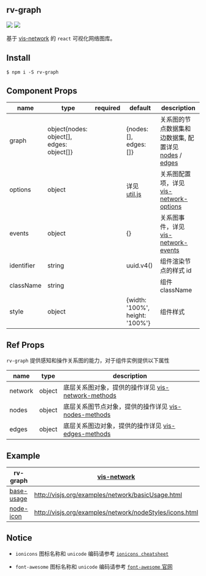 ## rv-graph

<img src="https://img.shields.io/badge/build-passing-green.svg"> <img src="https://img.shields.io/badge/coverage-100%25-blue.svg">

基于 [vis-network](http://visjs.org/docs/network/) 的 `react` 可视化网络图库。

## Install

```shell
$ npm i -S rv-graph
```

## Component Props

| name       | type                                     | required | default                                                                      | description                                                                                                                                  |
| ---------- | ---------------------------------------- | -------- | ---------------------------------------------------------------------------- | -------------------------------------------------------------------------------------------------------------------------------------------- |
| graph      | object{nodes: object[], edges: object[]} |          | {nodes: [], edges: []}                                                       | 关系图的节点数据集和边数据集, 配置详见 [nodes](http://visjs.org/docs/network/nodes.html) / [edges](http://visjs.org/docs/network/edges.html) |
| options    | object                                   |          | 详见 [util.js](https://github.com/DelBlank/rv-graph/blob/master/src/util.js) | 关系图配置项，详见 [vis-network-options](http://visjs.org/docs/network/#options)                                                             |
| events     | object                                   |          | {}                                                                           | 关系图事件，详见 [vis-network-events](http://visjs.org/docs/network/#Events)                                                                 |
| identifier | string                                   |          | uuid.v4()                                                                    | 组件渲染节点的样式 id                                                                                                                        |
| className  | string                                   |          |                                                                              | 组件 className                                                                                                                               |
| style      | object                                   |          | {width: '100%', height: '100%'}                                              | 组件样式                                                                                                                                     |

## Ref Props

`rv-graph` 提供感知和操作关系图的能力，对于组件实例提供以下属性

| name    | type   | description                                                                                    |
| ------- | ------ | ---------------------------------------------------------------------------------------------- |
| network | object | 底层关系图对象，提供的操作详见 [vis-network-methods](http://visjs.org/docs/network/#methods)   |
| nodes   | object | 底层关系图节点对象，提供的操作详见 [vis-nodes-methods](http://visjs.org/docs/network/#methods) |
| edges   | object | 底层关系图边对象，提供的操作详见 [vis-edges-methods](http://visjs.org/docs/network/#methods)   |

## Example

| rv-graph                                                                         | [vis-network](http://visjs.org/network_examples.html)   |
| -------------------------------------------------------------------------------- | ------------------------------------------------------- |
| [base-usage](https://github.com/DelBlank/rv-graph/blob/master/demo/base-demo.js) | http://visjs.org/examples/network/basicUsage.html       |
| [node-icon](https://github.com/DelBlank/rv-graph/blob/master/demo/node-icon.js)  | http://visjs.org/examples/network/nodeStyles/icons.html |

## Notice

- `ionicons` 图标名称和 `unicode` 编码请参考 [`ionicons cheatsheet`](https://ionicons.com/v2/cheatsheet.html)

- `font-awesome` 图标名称和 `unicode` 编码请参考 [`font-awesome` 官网](https://fontawesome.com/icons?d=gallery)
